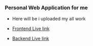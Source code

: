 ### Personal Web Application for me

- Here will be i uploaded my all work



- [ Frontend Live link](https://mohibullah-mohim.vercel.app)
- [ Backend Live link](https://mohibullah-mohim-server.vercel.app)